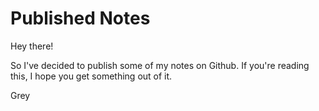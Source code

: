 # Published Notes
Hey there!

So I've decided to publish some of my notes on Github.
If you're reading this, I hope you get something out of it.

Grey
